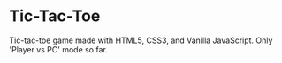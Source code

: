# Tic-Tac-Toe

Tic-tac-toe game made with HTML5, CSS3, and Vanilla JavaScript. Only 'Player vs PC' mode so far.
